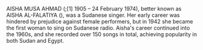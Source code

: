 AISHA MUSA AHMAD (;[1] 1905 – 24 February 1974), better known as AISHA AL-FALATIYA (), was a Sudanese singer. Her early career was hindered by prejudice against female performers, but in 1942 she became the first woman to sing on Sudanese radio. Aisha's career continued into the 1960s, and she recorded over 150 songs in total, achieving popularity in both Sudan and Egypt.

